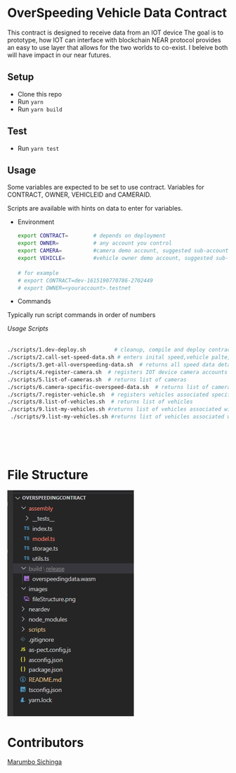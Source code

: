 # OverSpeeding Vehicle Data Contract

This contract is designed to receive data from an IOT device
The goal is to prototype, how IOT can interface with blockchain
NEAR protocol provides an easy to use layer that allows for the two worlds to co-exist. I beleive both will have impact in our near futures.

## Setup

- Clone this repo
- Run `yarn`
- Run `yarn build`


## Test 

- Run `yarn test`

## Usage
Some variables are expected to be set to use contract. 
Variables for CONTRACT, OWNER, VEHICLEID and CAMERAID.

Scripts are available with hints on data to enter for variables.

- Environment
  ```sh
  export CONTRACT=        # depends on deployment
  export OWNER=           # any account you control
  export CAMERA=          #camera demo account, suggested sub-account of your account 
  export VEHICLE=         #vehicle owner demo account, suggested sub-account of your account 
  
  # for example
  # export CONTRACT=dev-1615190770786-2702449
  # export OWNER=<youraccount>.testnet
  ```

- Commands

Typically run script commands in order of numbers

  _Usage Scripts_

  ```sh

  ./scripts/1.dev-deploy.sh         # cleanup, compile and deploy contract
  ./scripts/2.call-set-speed-data.sh # enters inital speed,vehicle palte, datetime from IOT device 
  ./scripts/3.get-all-overspeeding-data.sh  # returns all speed data details associated with Contract details it is deployed to.
  ./scripts/4.register-camera.sh  # registers IOT device camera accounts to submit data to contract
  ./scripts/5.list-of-cameras.sh  # returns list of cameras
  ./scripts/6.camera-specific-overspeed-data.sh  # returns list of cameras
  ./scripts/7.register-vehicle.sh  # registers vehicles associated specific vehicle owner
  ./scripts/8.list-of-vehicles.sh  # returns list of vehicles
  ./scripts/9.list-my-vehicles.sh #returns list of vehicles associated with owner account id
   ./scripts/9.list-my-vehicles.sh #returns list of vehicles associated with owner account id



    
```
# File Structure

![file structure](./images/fileStructure.png)

# Contributors
 
 [Marumbo Sichinga](https://github.com/Marumbo)


